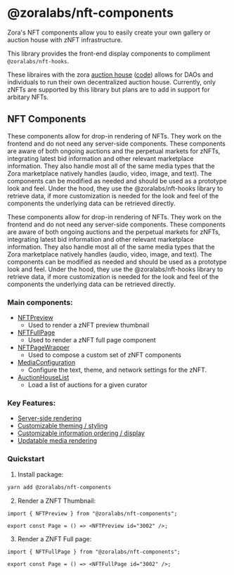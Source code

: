 # @zoralabs/nft-components

Zora's NFT components allow you to easily create your own gallery or auction house with zNFT infrastructure.

This library provides the front-end display components to compliment `@zoralabs/nft-hooks`.

These libraires with the zora [auction house](https://zora.mirror.xyz/9mQ9AeJK84USTnQ9eBY4Sc7s1bi0N8RoZd3Oy4q82FM) ([code](https://github.com/ourzora/auction-house)) allows for DAOs and individuals to run their own decentralized auction house. Currently, only zNFTs are supported by this library but plans are to add in support for arbitary NFTs.

## NFT Components

These components allow for drop-in rendering of NFTs. They work on the frontend and do not need any server-side components. These components are aware of both ongoing auctions and the perpetual markets for zNFTs, integrating latest bid information and other relevant marketplace information. They also handle most all of the same media types that the Zora marketplace natively handles (audio, video, image, and text). The components can be modified as needed and should be used as a prototype look and feel. Under the hood, they use the @zoralabs/nft-hooks library to retrieve data, if more customization is needed for the look and feel of the components the underlying data can be retrieved directly.

These components allow for drop-in rendering of NFTs. They work on the frontend and do not need any server-side components. These components are aware of both ongoing auctions and the perpetual markets for zNFTs, integrating latest bid information and other relevant marketplace information. They also handle most all of the same media types that the Zora marketplace natively handles (audio, video, image, and text). The components can be modified as needed and should be used as a prototype look and feel. Under the hood, they use the @zoralabs/nft-hooks library to retrieve data, if more customization is needed for the look and feel of the components the underlying data can be retrieved directly.

### Main components:

- [NFTPreview](https://ourzora.github.io/nft-components?path=/docs/renderer-nftpreview--image)
  - Used to render a zNFT preview thumbnail
- [NFTFullPage](https://ourzora.github.io/nft-components?path=/docs/renderer-nftfull--image)
  - Used to render a zNFT full page component
- [NFTPageWrapper](https://ourzora.github.io/nft-components?path=/story/renderer-nftpagewrapper--page)
  - Used to compose a custom set of zNFT components
- [MediaConfiguration](https://ourzora.github.io/nft-components?path=/story/renderer-mediaconfiguration--page)
  - Configure the text, theme, and network settings for the zNFT.
- [AuctionHouseList](https://ourzora.github.io/nft-components?path=/docs/renderer-auctionhouselist--images)
  - Load a list of auctions for a given curator

### Key Features:

- [Server-side rendering](https://ourzora.github.io/nft-components?path=/story/about-serverrendering--page)
- [Customizable theming / styling](https://ourzora.github.io/nft-components?path=/story/theming-previewcomponent--preview-card)
- [Customizable information ordering / display](https://ourzora.github.io/nft-components?path=/story/renderer-about--page)
- [Updatable media rendering](https://ourzora.github.io/nft-components?path=/story/about-customcomponentdocs--page)

### Quickstart

1. Install package:
```bash
yarn add @zoralabs/nft-components
```

2. Render a ZNFT Thumbnail:

```tsx
import { NFTPreview } from "@zoralabs/nft-components";

export const Page = () => <NFTPreview id="3002" />;
```

3. Render a ZNFT Full page:

```tsx
import { NFTFullPage } from "@zoralabs/nft-components";

export const Page = () => <NFTFullPage id="3002" />;
```
